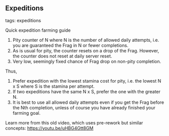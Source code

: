 ## Expeditions
tags: expeditions

Quick expedition farming guide

1. Pity counter of N where N is the number of allowed daily attempts, i.e. you are guaranteed the Frag in N or fewer completions.
2. As is usual for pity, the counter resets on a drop of the Frag. However, the counter does not reset at daily server reset.
3. Very low, seemingly fixed chance of Frag drop on non-pity completion.

Thus,
1. Prefer expedition with the lowest stamina cost for pity, i.e. the lowest N x S where S is the stamina per attempt.
2. If two expeditions have the same N x S, prefer the one with the greater N.
3. It is best to use all allowed daily attempts even if you get the Frag before the Nth completion, unless of course you have already finished your farming goal.

Learn more from this old video, which uses pre-rework but similar concepts: https://youtu.be/uHBG4Gtt8GM